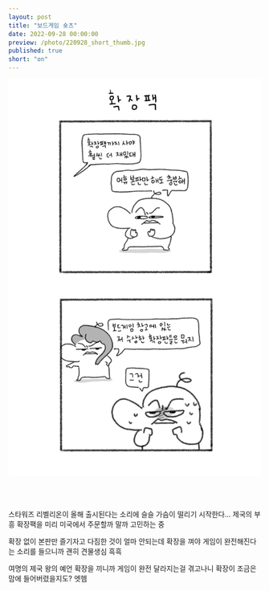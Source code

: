 ```yaml
---
layout: post
title: "보드게임 숏츠"
date: 2022-09-28 00:00:00
preview: /photo/220928_short_thumb.jpg
published: true
short: "on"
---
```


<img src="/photo/220928_short.jpg" width="1000">

<br/><br/>

스타워즈 리벨리온이 올해 출시된다는 소리에 슬슬 가슴이 떨리기 시작한다...
제국의 부흥 확장팩을 미리 미국에서 주문할까 말까 고민하는 중

확장 없이 본판만 즐기자고 다짐한 것이 얼마 안되는데
확장을 껴야 게임이 완전해진다는 소리를 들으니까 괜히 견물생심 흑흑

여명의 제국 왕의 예언 확장을 끼니까 게임이 완전 달라지는걸 겪고나니
확장이 조금은 맘에 들어버렸을지도? 엣헴
